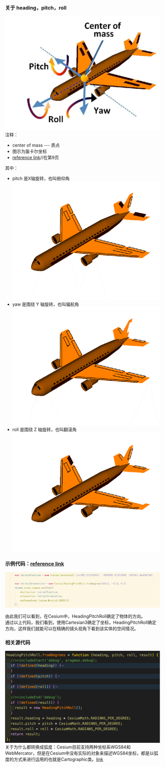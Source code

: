 ### 关于 heading，pitch，roll

![heading_pitch_roll](../images/heading_pitch_roll.png)<br/>
注释：
 - center of mass --- 质点
 - 图示为笛卡尔坐标
 - [reference link](https://sites.cs.ucsb.edu/~lingqi/teaching/resources/GAMES101_Lecture_04.pdf)//在第9页<br/>

其中：
  - pitch 是X轴旋转，也叫俯仰角<br/>
  ![pitch](../images/pitch.gif)
  - yaw 是围绕 Y 轴旋转，也叫偏航角<br/>
  ![yaw](../images/yaw.gif)
  - roll 是围绕 Z 轴旋转，也叫翻滚角<br/>
  ![roll](../images/roll.gif)

### 示例代码：[reference link](https://www.pianshen.com/article/59611147769/)
![示例代码](../images/heading_pitch_roll_demo.png)

由此我们可以看到，在Cesium中，HeadingPitchRoll确定了物体的方向。<br/>
通过以上代码，我们看到，使用Cartesian3确定了坐标，HeadingPitchRoll确定方向，这样我们就能可以在精确的镜头视角下看到该实体的空间情况。


### 相关源代码
![HeadingPitchRoll_fromDegrees](./../images/HeadingPitchRoll_FromDegress.png)<br/>
关于为什么都转换成弧度：Cesium目前支持两种坐标系WGS84和WebMercator，但是在Cesium中没有实际的对象来描述WGS84坐标，都是以弧度的方式来进行运用的也就是Cartographic类。[link](https://www.cnblogs.com/matanzhang/p/11846929.html)